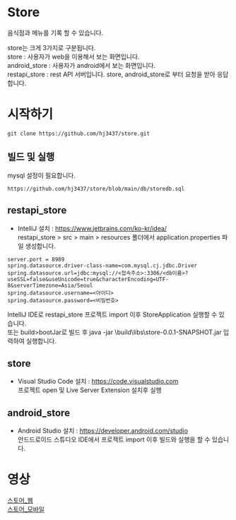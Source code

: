 # Store
음식점과 메뉴를 기록 할 수 있습니다.

store는 크게 3가지로 구분됩니다.  
store : 사용자가 web을 이용해서 보는 화면입니다.  
android_store : 사용자가 android에서 보는 화면입니다.  
restapi_store : rest API 서버입니다. store, android_store로 부터 요청을 받아 응답 합니다.  

# 시작하기
```
git clone https://github.com/hj3437/store.git
```

## 빌드 및 실행
mysql 설정이 필요합니다.  
```
https://github.com/hj3437/store/blob/main/db/storedb.sql
```

## restapi_store
- IntelliJ 설치 : https://www.jetbrains.com/ko-kr/idea/  
restapi_store > src > main > resources 폴더에서 application.properties 파일 생성합니다.  
```
server.port = 8989
spring.datasource.driver-class-name=com.mysql.cj.jdbc.Driver
spring.datasource.url=jdbc:mysql://<접속주소>:3306/<db이름>?useSSL=false&useUnicode=true&characterEncoding=UTF-8&serverTimezone=Asia/Seoul
spring.datasource.username=<아이디>
spring.datasource.password=<비밀번호>
```

IntelliJ IDE로 restapi_store 프로젝트 import 이후 StoreApplication 실행할 수 있습니다.  
또는 build>bootJar로 빌드 후 java -jar \build\libs\store-0.0.1-SNAPSHOT.jar 입력하여 실행합니다.  

## store
- Visual Studio Code 설치 : https://code.visualstudio.com  
프로젝트 open 및 Live Server Extension 설치후 실행

## android_store

- Android Studio 설치 : https://developer.android.com/studio  
안드드로이드 스튜디오 IDE에서 프로젝트 import 이후 빌드와 실행을 할 수 있습니다. 

# 영상
[스토어_웹](https://youtu.be/Ih112A__cng)  
[스토어_모바일](https://youtu.be/2OjkLKymoE4)  
